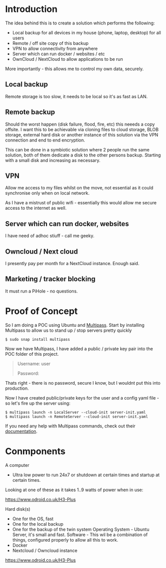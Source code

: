 # Introduction
The idea behind this is to create a solution which performs the following:

- Local backup for all devices in my house (phone, laptop, desktop) for all users
- Remote / off site copy of this backup
- VPN to allow connectivity from anywhere
- Server which can run docker / websites / etc
- OwnCloud / NextCloud to allow applications to be run

More importantly - this allows me to control my own data, securely.

## Local backup
Remote storage is too slow, it needs to be local so it's as fast as LAN. 

## Remote backup
Should the worst happen (disk failure, flood, fire, etc) this neeeds a copy offsite. I want this to be achievable via cloning files to cloud storage, BLOB storage, external hard disk or another instance of this solution via the VPN connection and end to end encryption.

This can be done in a symbiotic solution where 2 people run the same solution, both of them dedicate a disk to the other persons backup. Starting with a small disk and increasing as necessary.

## VPN 
Allow me access to my files whilst on the move, not essential as it could synchronise only when on local network.

As I have a mistrust of public wifi - essentially this would allow me secure access to the internet as well.

## Server which can run docker, websites

I have need of adhoc stiuff - call me geeky.

## Owncloud / Next cloud

I presently pay per month for a NextCloud instance.  Enough said.

## Marketing / tracker blocking
It must run a PiHole - no questions.

# Proof of Concept

So I am doing a POC using Ubuntu and [Multipass](https://multipass.run/). Start by installing Multipass to allow us to stand up / stop servers pretty quickly

    $ sudo snap install multipass


Now we have Multipass, I have added a public / private key pair into the POC folder of this project.

> Username:  user
> 
> Password:  

Thats right - there is no password, secure I know, but I wouldnt put this into production.

Now I have created public/private keys for the user and a config yaml file - so let's fire up the server using:

    $ multipass launch -n LocalServer --cloud-init server-init.yaml
    $ multipass launch -n RemoteServer --cloud-init server-init.yaml
    

If you need any help with Multipass commands, check out their [documentation](https://multipass.run/docs). 



# Conmponents
A computer
- Ultra low power to run 24x7 or shutdown at certain times and startup at certain times.

Looking at one of these as it takes 1..9 watts of power when in use:

https://www.odroid.co.uk/H3-Plus

Hard disk(s)
- One for the OS, fast
- One for the local backup
- One for the backup of the twin system
Operating System - Ubuntu Server, it's small and fast.
Software - This wil be a combination of things, configured properly to allow all this to work.
 - Docker
 - Nextcloud / Owncloud instance

 

https://www.odroid.co.uk/H3-Plus
